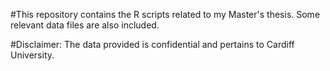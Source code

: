 #This repository contains the R scripts related to my Master's thesis. Some relevant data files are also included.

#Disclaimer: The data provided is confidential and pertains to Cardiff University.
